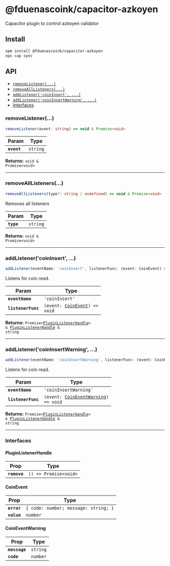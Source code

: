 # @fduenascoink/capacitor-azkoyen

Capacitor plugin to control azkoyen validator

## Install

```bash
npm install @fduenascoink/capacitor-azkoyen
npx cap sync
```

## API

<docgen-index>

* [`removeListener(...)`](#removelistener)
* [`removeAllListeners(...)`](#removealllisteners)
* [`addListener('coinInsert', ...)`](#addlistenercoininsert)
* [`addListener('coinInsertWarning', ...)`](#addlistenercoininsertwarning)
* [Interfaces](#interfaces)

</docgen-index>

<docgen-api>
<!--Update the source file JSDoc comments and rerun docgen to update the docs below-->

### removeListener(...)

```typescript
removeListener(event: string) => void & Promise<void>
```

| Param       | Type                |
| ----------- | ------------------- |
| **`event`** | <code>string</code> |

**Returns:** <code>void & Promise&lt;void&gt;</code>

--------------------


### removeAllListeners(...)

```typescript
removeAllListeners(type?: string | undefined) => void & Promise<void>
```

Removes all listeners

| Param      | Type                |
| ---------- | ------------------- |
| **`type`** | <code>string</code> |

**Returns:** <code>void & Promise&lt;void&gt;</code>

--------------------


### addListener('coinInsert', ...)

```typescript
addListener(eventName: 'coinInsert', listenerFunc: (event: CoinEvent) => void) => Promise<PluginListenerHandle> & PluginListenerHandle & string
```

Listens for coin read.

| Param              | Type                                                                |
| ------------------ | ------------------------------------------------------------------- |
| **`eventName`**    | <code>'coinInsert'</code>                                           |
| **`listenerFunc`** | <code>(event: <a href="#coinevent">CoinEvent</a>) =&gt; void</code> |

**Returns:** <code>Promise&lt;<a href="#pluginlistenerhandle">PluginListenerHandle</a>&gt; & <a href="#pluginlistenerhandle">PluginListenerHandle</a> & string</code>

--------------------


### addListener('coinInsertWarning', ...)

```typescript
addListener(eventName: 'coinInsertWarning', listenerFunc: (event: CoinEventWarning) => void) => Promise<PluginListenerHandle> & PluginListenerHandle & string
```

Listens for coin read.

| Param              | Type                                                                              |
| ------------------ | --------------------------------------------------------------------------------- |
| **`eventName`**    | <code>'coinInsertWarning'</code>                                                  |
| **`listenerFunc`** | <code>(event: <a href="#coineventwarning">CoinEventWarning</a>) =&gt; void</code> |

**Returns:** <code>Promise&lt;<a href="#pluginlistenerhandle">PluginListenerHandle</a>&gt; & <a href="#pluginlistenerhandle">PluginListenerHandle</a> & string</code>

--------------------


### Interfaces


#### PluginListenerHandle

| Prop         | Type                                      |
| ------------ | ----------------------------------------- |
| **`remove`** | <code>() =&gt; Promise&lt;void&gt;</code> |


#### CoinEvent

| Prop        | Type                                            |
| ----------- | ----------------------------------------------- |
| **`error`** | <code>{ code: number; message: string; }</code> |
| **`value`** | <code>number</code>                             |


#### CoinEventWarning

| Prop          | Type                |
| ------------- | ------------------- |
| **`message`** | <code>string</code> |
| **`code`**    | <code>number</code> |

</docgen-api>
